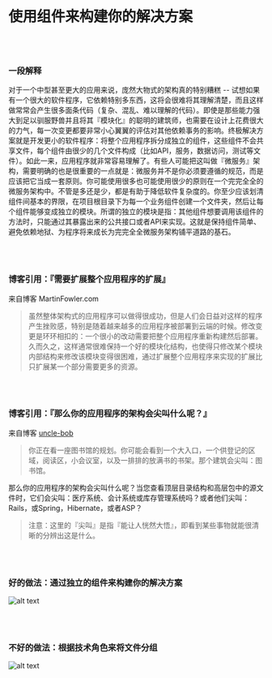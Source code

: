 # 使用组件来构建你的解决方案

<br/><br/>

### 一段解释

对于一个中型甚至更大的应用来说，庞然大物式的架构真的特别糟糕 -- 试想如果有一个很大的软件程序，它依赖特别多东西，这将会很难将其理解清楚，而且这样做常常会产生很多面条代码（复杂、混乱、难以理解的代码）。即使是那些能力强大到足以驯服野兽并且将其『模块化』的聪明的建筑师，也需要在设计上花费很大的力气，每一次变更都要非常小心翼翼的评估对其他依赖事务的影响。终极解决方案就是开发更小的软件程序：将整个应用程序拆分成独立的组件，这些组件不会共享文件，每个组件由很少的几个文件构成（比如API，服务，数据访问，测试等文件）。如此一来，应用程序就非常容易理解了。有些人可能把这叫做『微服务』架构，需要明确的也是很重要的一点就是：微服务并不是你必须要遵循的规范，而是应该把它当成一套原则。你可能使用很多也可能使用很少的原则在一个完完全全的微服务架构中。不管是多还是少，都是有助于降低软件复杂度的。你至少应该划清组件间基本的界限，在项目根目录下为每一个业务组件创建一个文件夹，然后让每个组件能够变成独立的模块。所谓的独立的模块是指：其他组件想要调用该组件的方法时，只能通过其暴露出来的公共接口或者API来实现。这就是保持组件简单、避免依赖地狱、为程序将来成长为完完全全微服务架构铺平道路的基石。

<br/><br/>

### 博客引用：『需要扩展整个应用程序的扩展』

 来自博客 MartinFowler.com

> 虽然整体架构式的应用程序可以做得很成功，但是人们会日益对这样的程序产生挫败感，特别是随着越来越多的应用程序被部署到云端的时候。修改变更是环环相扣的：一个很小的改动需要把整个应用程序重新构建然后部署。久而久之，这样通常很难保持一个好的模块化结构，也使得只修改某个模块内部结构来修改该模块变得很困难，通过扩展整个应用程序来实现的扩展比只扩展某一个部分需要更多的资源。

<br/><br/>

### 博客引用：『那么你的应用程序的架构会尖叫什么呢？』

 来自博客 [uncle-bob](https://8thlight.com/blog/uncle-bob/2011/09/30/Screaming-Architecture.html)

> 你正在看一座图书馆的规划。你可能会看到一个大入口，一个供登记的区域，阅读区，小会议室，以及一排排的放满书的书架。那个建筑会尖叫：图书馆。<br/>

那么你的应用程序的架构会尖叫什么呢？当您查看顶层目录结构和高层包中的源文件时，它们会尖叫：医疗系统、会计系统或库存管理系统吗？或者他们尖叫：Rails，或Spring，Hibernate，或者ASP？

> 注意：这里的『尖叫』是指『能让人恍然大悟』，即看到某些事物就能很清晰的分辨出这是什么。

<br/><br/>

### 好的做法：通过独立的组件来构建你的解决方案

![alt text](https://github.com/i0natan/nodebestpractices/blob/master/assets/images/structurebycomponents.PNG "Structuring solution by components")

<br/><br/>

### 不好的做法：根据技术角色来将文件分组

![alt text](https://github.com/i0natan/nodebestpractices/blob/master/assets/images/structurebyroles.PNG "Structuring solution by technical roles")
